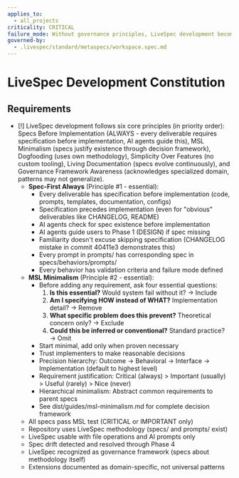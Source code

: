 ```yaml
---
applies_to:
  - all_projects
criticality: CRITICAL
failure_mode: Without governance principles, LiveSpec development becomes inconsistent and violates its own philosophy
governed-by:
  - .livespec/standard/metaspecs/workspace.spec.md
---
```


# LiveSpec Development Constitution

## Requirements
- [!] LiveSpec development follows six core principles (in priority order): Specs Before Implementation (ALWAYS - every deliverable requires specification before implementation, AI agents guide this), MSL Minimalism (specs justify existence through decision framework), Dogfooding (uses own methodology), Simplicity Over Features (no custom tooling), Living Documentation (specs evolve continuously), and Governance Framework Awareness (acknowledges specialized domain, patterns may not generalize).
  - **Spec-First Always** (Principle #1 - essential):
    - Every deliverable has specification before implementation (code, prompts, templates, documentation, configs)
    - Specification precedes implementation (even for "obvious" deliverables like CHANGELOG, README)
    - AI agents check for spec existence before implementation
    - AI agents guide users to Phase 1 (DESIGN) if spec missing
    - Familiarity doesn't excuse skipping specification (CHANGELOG mistake in commit 40411e3 demonstrates this)
    - Every prompt in prompts/ has corresponding spec in specs/behaviors/prompts/
    - Every behavior has validation criteria and failure mode defined
  - **MSL Minimalism** (Principle #2 - essential):
    - Before adding any requirement, ask four essential questions:
      1. **Is this essential?** Would system fail without it? → Include
      2. **Am I specifying HOW instead of WHAT?** Implementation detail? → Remove
      3. **What specific problem does this prevent?** Theoretical concern only? → Exclude
      4. **Could this be inferred or conventional?** Standard practice? → Omit
    - Start minimal, add only when proven necessary
    - Trust implementers to make reasonable decisions
    - Precision hierarchy: Outcome → Behavioral → Interface → Implementation (default to highest level)
    - Requirement justification: Critical (always) > Important (usually) > Useful (rarely) > Nice (never)
    - Hierarchical minimalism: Abstract common requirements to parent specs
    - See dist/guides/msl-minimalism.md for complete decision framework
  - All specs pass MSL test (CRITICAL or IMPORTANT only)
  - Repository uses LiveSpec methodology (specs/ and prompts/ exist)
  - LiveSpec usable with file operations and AI prompts only
  - Spec drift detected and resolved through Phase 4
  - LiveSpec recognized as governance framework (specs about methodology itself)
  - Extensions documented as domain-specific, not universal patterns
